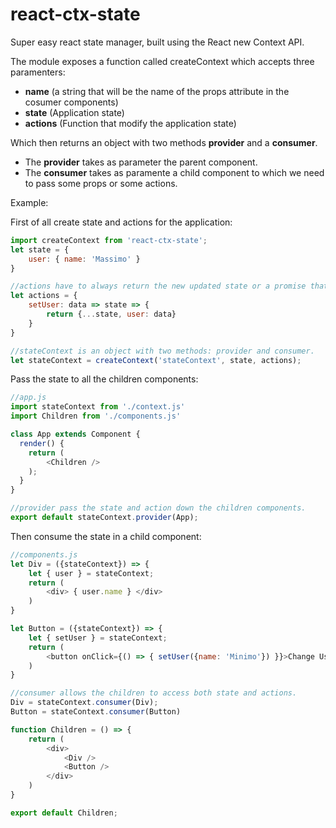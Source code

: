 # react-ctx-state

Super easy react state manager, built using the React new Context API.

The module exposes a function called createContext which accepts three paramenters:

- **name** (a string that will be the name of the props attribute in the cosumer components)
- **state** (Application state)
- **actions** (Function that modify the application state)

Which then returns an object with two methods **provider** and a **consumer**.

- The **provider** takes as parameter the parent component.
- The **consumer** takes as paramente a child component to which we need to pass some props or some actions.

Example:

First of all create state and actions for the application:

```javascript
import createContext from 'react-ctx-state';
let state = {
    user: { name: 'Massimo' }
}

//actions have to always return the new updated state or a promise that returns the new updated state.
let actions = {
    setUser: data => state => {
        return {...state, user: data}
    }
}

//stateContext is an object with two methods: provider and consumer.
let stateContext = createContext('stateContext', state, actions);
```

Pass the state to all the children components:
```javascript
//app.js
import stateContext from './context.js'
import Children from './components.js'

class App extends Component {
  render() {
    return (
        <Children />
    );
  }
}

//provider pass the state and action down the children components.
export default stateContext.provider(App);
```

Then consume the state in a child component:
```javascript
//components.js
let Div = ({stateContext}) => {
    let { user } = stateContext;
    return (
        <div> { user.name } </div>
    )
}

let Button = ({stateContext}) => {
    let { setUser } = stateContext;
    return (
        <button onClick={() => { setUser({name: 'Minimo'}) }}>Change User</button>
    )
}

//consumer allows the children to access both state and actions.
Div = stateContext.consumer(Div);
Button = stateContext.consumer(Button)

function Children = () => {
    return (
        <div>
            <Div />
            <Button />
        </div>
    )
}

export default Children;
```